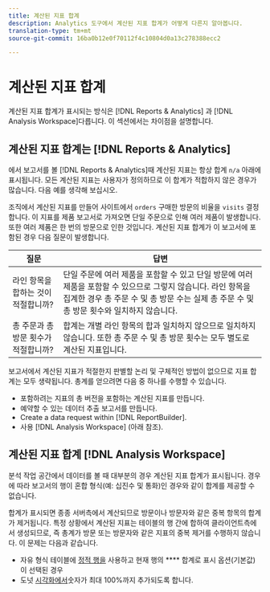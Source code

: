 ```yaml
---
title: 계산된 지표 합계
description: Analytics 도구에서 계산된 지표 합계가 어떻게 다른지 알아봅니다.
translation-type: tm+mt
source-git-commit: 16ba0b12e0f70112f4c10804d0a13c278388ecc2

---
```



# 계산된 지표 합계

계산된 지표 합계가 표시되는 방식은 [!DNL Reports & Analytics] 과 [!DNL Analysis Workspace]다릅니다. 이 섹션에서는 차이점을 설명합니다.

## 계산된 지표 합계는 [!DNL Reports & Analytics]

에서 보고서를 볼 [!DNL Reports & Analytics]때 계산된 지표는 항상 합계 `n/a` 아래에 표시됩니다. 모든 계산된 지표는 사용자가 정의하므로 이 합계가 적합하지 않은 경우가 많습니다. 다음 예를 생각해 보십시오.

조직에서 계산된 지표를 만들어 사이트에서 `orders` 구매한 방문의 비율을 `visits` 결정합니다. 이 지표를 제품 보고서로 가져오면 단일 주문으로 인해 여러 제품이 발생합니다. 또한 여러 제품은 한 번의 방문으로 인한 것입니다. 계산된 지표 합계가 이 보고서에 포함된 경우 다음 질문이 발생합니다.

| 질문 | 답변 |
|---|---|
| 라인 항목을 합하는 것이 적절합니까? | 단일 주문에 여러 제품을 포함할 수 있고 단일 방문에 여러 제품을 포함할 수 있으므로 그렇지 않습니다. 라인 항목을 집계한 경우 총 주문 수 및 총 방문 수는 실제 총 주문 수 및 총 방문 횟수와 일치하지 않습니다. |
| 총 주문과 총 방문 횟수가 적절합니까? | 합계는 개별 라인 항목의 합과 일치하지 않으므로 일치하지 않습니다. 또한 총 주문 수 및 총 방문 횟수는 모두 별도로 계산된 지표입니다. |

보고서에서 계산된 지표가 적절한지 판별할 논리 및 구체적인 방법이 없으므로 지표 합계는 모두 생략됩니다. 총계를 얻으려면 다음 중 하나를 수행할 수 있습니다.

* 포함하려는 지표의 총 버전을 포함하는 계산된 지표를 만듭니다.
* 예약할 수 있는 데이터 추출 보고서를 만듭니다.
* Create a data request within [!DNL ReportBuilder].
* 사용 [!DNL Analysis Workspace] (아래 참조).

## 계산된 지표 합계 [!DNL Analysis Workspace]

분석 작업 공간에서 데이터를 볼 때 대부분의 경우 계산된 지표 합계가 표시됩니다. 경우에 따라 보고서의 행이 혼합 형식(예: 십진수 및 통화)인 경우와 같이 합계를 제공할 수 없습니다.

합계가 표시되면 종종 서버측에서 계산되므로 방문이나 방문자와 같은 중복 항목의 합계가 제거됩니다. 특정 상황에서 계산된 지표는 테이블의 행 간에 합하여 클라이언트측에서 생성되므로, 즉 총계가 방문 또는 방문자와 같은 지표의 중복 제거를 수행하지 않습니다. 이 문제는 다음과 같습니다.

* 자유 형식 테이블에 [정적 행을](/help/analyze/analysis-workspace/build-workspace-project/column-row-settings/manual-vs-dynamic-rows.md) 사용하고 현재 행의 **** 합계로 표시 옵션(기본값)이 선택된 경우
* 도넛 [시각화에서](/help/analyze/analysis-workspace/visualizations/donut.md)숫자가 최대 100%까지 추가되도록 합니다.
